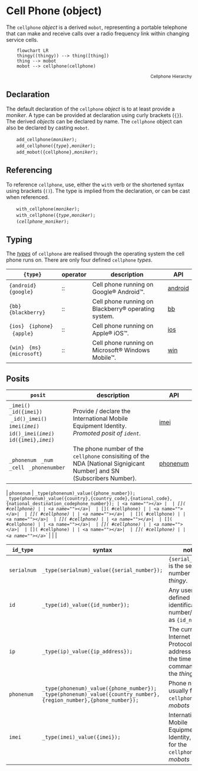 # Cell Phone (object)
The `cellphone` *object* is a derived `mobot`, representing a portable telephone that can make and receive calls over a radio frequency link within changing service cells.

```mermaid
    flowchart LR
    thingy((thingy)) --> thing([thing])
    thing --> mobot
    mobot --> cellphone(cellphone)
```
<div style="text-align: right"><sub>Cellphone Hierarchy</sub></div>

<a name="declaration"></a>
## Declaration
The default declaration of the `cellphone` *object* is to at least provide a *moniker*. A type can be provided at declaration using curly brackets (`{}`). The derived *objects* can be declared by name. The `cellphone` object can also be declared by casting `mobot`.

&nbsp;&nbsp;&nbsp;&nbsp;&nbsp;&nbsp; `add_cellphone(`*`moniker`*`);`<br>
&nbsp;&nbsp;&nbsp;&nbsp;&nbsp;&nbsp; `add_cellphone({`*`type`*`},`*`moniker`*`);`<br>
&nbsp;&nbsp;&nbsp;&nbsp;&nbsp;&nbsp; `add_mobot({cellphone},`*`moniker`*`);`

<a name="referencing"></a>
## Referencing
To reference `cellphone`, use, either the `with` verb or the shortened syntax using brackets (`()`).  The type is implied from the declaration, or can be cast when referenced.

&nbsp;&nbsp;&nbsp;&nbsp;&nbsp;&nbsp; `with_cellphone(`*`moniker`*`);`<br>
&nbsp;&nbsp;&nbsp;&nbsp;&nbsp;&nbsp; `with_cellphone({`*`type`*`,`*`moniker`*`);`<br>
&nbsp;&nbsp;&nbsp;&nbsp;&nbsp;&nbsp; `(`*`cellphone_moniker`*`);`

<a name="types"></a>
## Typing
The [*types*](../../metaphysic/prop/type.md#cellphone) of `cellphone` are realised through the operating system the cell phone runs on. There are only four defined `cellphone` *types*.

| `{type}` | operator | description | API |
| --- | --- | --- | ---|
| <a name="_android"></a> `{android}` &nbsp; `{google}` | :: | Cell phone running on Google&reg; Android&#8482;. | [android](../prop/android.md#cellphone) |
| <a name="_blackberry"></a> `{bb}` &nbsp; `{blackberry}` | :: | Cell phone running on Blackberry&reg; operating system. | [bb](../prop/bb.md#blackberry) |
| <a name="_iOS"></a> `{ios}` &nbsp; `{iphone}` &nbsp; `{apple}` | :: | Cell phone running on Apple&reg; iOS&#8482;. | [ios](../prop/ios.md#cellphone) |
| <a name="_windows"></a> `{win}` &nbsp; `{ms}` &nbsp; `{microsoft}` | :: | Cell phone running on Microsoft&reg; Windows Mobile&#8482;. | [win](../prop/win_mobile.md#cellphone) |

## Posits

| `posit` | description | API |
| --- | --- | ---- |
| <a name="imei"></a> `_imei()` &nbsp; `_id({imei})` &nbsp;`_id()_imei()`<br>`imei(`*`imei`*`)` &nbsp; `id()_imei(`*`imei`*`)` &nbsp; `id({imei},`*`imei`*`)` | Provide / declare the International Mobile Equipment Identity.<br>*Promoted posit of `ident`*. | [imei](../prop/imei.md#cellphone) |
| <a name="phonenum"></a> `_phonenum` &nbsp; `_num` &nbsp; `_cell` &nbsp; `_phonenumber`  | The phone number of the `cellphone` consisiting of the NDA [National Signigicant Number] and SN (Subscribers Number). | [phonenum](../prop/phonenum.md#cellphone) |


| `phonenum`  | `_type(phonenum)_value({phone_number});` <br />`_type(phonenum)_value({country},{country_code},{national_code},{national_destination_codephone_number});
| <a name=""></a> `_` |  | []( #cellphone) |
| <a name=""></a> `_` |  | []( #cellphone) |
| <a name=""></a> `_` |  | []( #cellphone) |
| <a name=""></a> `_` |  | []( #cellphone) |
| <a name=""></a> `_` |  | []( #cellphone) |
| <a name=""></a> `_` |  | []( #cellphone) |
| <a name=""></a> `_` |  | []( #cellphone) |
| <a name=""></a> `_` |  | []( #cellphone) |
| <a name=""></a> `_` |  | []( #cellphone) |
| <a name=""></a> `_` |  | []( #cellphone) |

| `id_type`   | syntax                                     | notes                                                        |
| ----------- | ------------------------------------------ | ------------------------------------------------------------ |
| `serialnum` | `_type(serialnum)_value({serial_number});` | `{serial_number}` is the serial number of the *thingy*.         |
| `id`        | `_type(id)_value({id_number});`            | Any user defined identification number/code as `{id_number}`. |
| `ip`        | `_type(ip)_value({ip_address});`              | The current Internet Protocol address used at the time of the command by the *thingy*                                                            |
| `phonenum`  | `_type(phonenum)_value({phone_number});` <br />`_type(phonenum)_value({country_number},{region_number},{phone_number});`                                         | Phone number, usually for `cellphone` type *mobots*                                                            |
| `imei`      | `_type(imei)_value({imei});`                                            | International Mobile Equipment Identity, usually for the `cellphone` type *mobots*                                                             |
